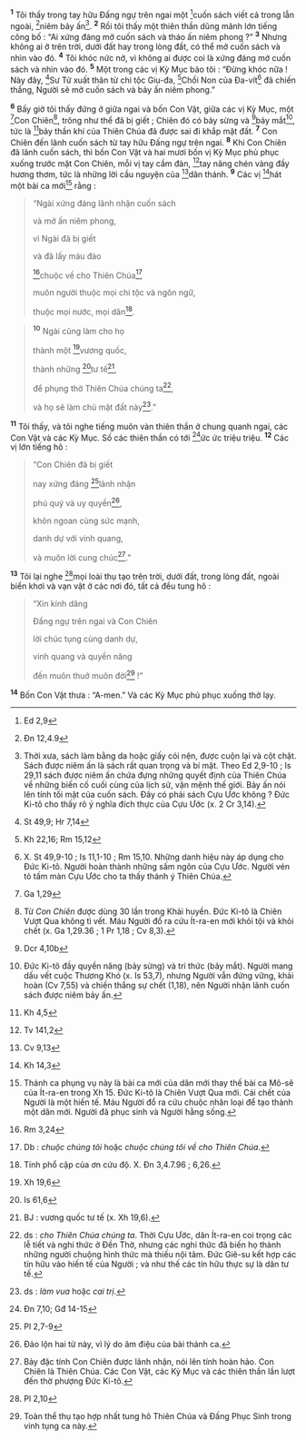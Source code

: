 <sup><b>1</b></sup> Tôi thấy trong tay hữu Đấng ngự trên ngai một [^1*]cuốn sách viết cả trong lẫn ngoài, [^2*]niêm bảy ấn[^1]. <sup><b>2</b></sup> Rồi tôi thấy một thiên thần dũng mãnh lớn tiếng công bố : “Ai xứng đáng mở cuốn sách và tháo ấn niêm phong ?” <sup><b>3</b></sup> Nhưng không ai ở trên trời, dưới đất hay trong lòng đất, có thể mở cuốn sách và nhìn vào đó. <sup><b>4</b></sup> Tôi khóc nức nở, vì không ai được coi là xứng đáng mở cuốn sách và nhìn vào đó. <sup><b>5</b></sup> Một trong các vị Kỳ Mục bảo tôi : “Đừng khóc nữa ! Này đây, [^3*]Sư Tử xuất thân từ chi tộc Giu-đa, [^4*]Chồi Non của Đa-vít[^2] đã chiến thắng, Người sẽ mở cuốn sách và bảy ấn niêm phong.”

<sup><b>6</b></sup> Bấy giờ tôi thấy đứng ở giữa ngai và bốn Con Vật, giữa các vị Kỳ Mục, một [^5*]Con Chiên[^3], trông như thể đã bị giết ; Chiên đó có bảy sừng và [^6*]bảy mắt[^4], tức là [^7*]bảy thần khí của Thiên Chúa đã được sai đi khắp mặt đất. <sup><b>7</b></sup> Con Chiên đến lãnh cuốn sách từ tay hữu Đấng ngự trên ngai. <sup><b>8</b></sup> Khi Con Chiên đã lãnh cuốn sách, thì bốn Con Vật và hai mươi bốn vị Kỳ Mục phủ phục xuống trước mặt Con Chiên, mỗi vị tay cầm đàn, [^8*]tay nâng chén vàng đầy hương thơm, tức là những lời cầu nguyện của [^9*]dân thánh. <sup><b>9</b></sup> Các vị [^10*]hát một bài ca mới[^5] rằng : 
> “Ngài xứng đáng lãnh nhận cuốn sách
> 
> và mở ấn niêm phong,
> 
> vì Ngài đã bị giết
> 
> và đã lấy máu đào
> 
> [^11*]chuộc về cho Thiên Chúa[^6]
> 
> muôn người thuộc mọi chi tộc và ngôn ngữ,
> 
> thuộc mọi nước, mọi dân[^7].
>


> <sup><b>10</b></sup> Ngài cũng làm cho họ
> 
> thành một [^12*]vương quốc,
> 
> thành những [^13*]tư tế[^8],
> 
> để phụng thờ Thiên Chúa chúng ta[^9],
> 
> và họ sẽ làm chủ mặt đất này[^10].”
>

<sup><b>11</b></sup> Tôi thấy, và tôi nghe tiếng muôn vàn thiên thần ở chung quanh ngai, các Con Vật và các Kỳ Mục. Số các thiên thần có tới [^14*]ức ức triệu triệu. <sup><b>12</b></sup> Các vị lớn tiếng hô : 
> “Con Chiên đã bị giết
> 
> nay xứng đáng [^15*]lãnh nhận
> 
> phú quý và uy quyền[^11],
> 
> khôn ngoan cùng sức mạnh,
> 
> danh dự với vinh quang,
> 
> và muôn lời cung chúc[^12].”
>

<sup><b>13</b></sup> Tôi lại nghe [^16*]mọi loài thụ tạo trên trời, dưới đất, trong lòng đất, ngoài biển khơi và vạn vật ở các nơi đó, tất cả đều tung hô : 
> “Xin kính dâng
> 
> Đấng ngự trên ngai và Con Chiên
> 
> lời chúc tụng cùng danh dự,
> 
> vinh quang và quyền năng
> 
> đến muôn thuở muôn đời[^13] !”
>

<sup><b>14</b></sup> Bốn Con Vật thưa : “A-men.” Và các Kỳ Mục phủ phục xuống thờ lạy.

[^1]: Thời xưa, sách làm bằng da hoặc giấy cói nện, được cuộn lại và cột chặt. Sách được niêm ấn là sách rất quan trọng và bí mật. Theo Ed 2,9-10 ; Is 29,11 sách được niêm ấn chứa đựng những quyết định của Thiên Chúa về những biến cố cuối cùng của lịch sử, vận mệnh thế giới. Bảy ấn nói lên tính tối mật của cuốn sách. Đây có phải sách Cựu Ước không ? Đức Ki-tô cho thấy rõ ý nghĩa đích thực của Cựu Ước (x. 2 Cr 3,14).
[^2]: X. St 49,9-10 ; Is 11,1-10 ; Rm 15,10. Những danh hiệu này áp dụng cho Đức Ki-tô. Người hoàn thành những sấm ngôn của Cựu Ước. Người vén tỏ tấm màn Cựu Ước cho ta thấy thánh ý Thiên Chúa.
[^3]: Từ <i>Con Chiên</i> được dùng 30 lần trong Khải huyền. Đức Ki-tô là Chiên Vượt Qua không tì vết. Máu Người đổ ra cứu Ít-ra-en mới khỏi tội và khỏi chết (x. Ga 1,29.36 ; 1 Pr 1,18 ; Cv 8,3).
[^4]: Đức Ki-tô đầy quyền năng (bảy sừng) và tri thức (bảy mắt). Người mang dấu vết cuộc Thương Khó (x. Is 53,7), nhưng Người vẫn đứng vững, khải hoàn (Cv 7,55) và chiến thắng sự chết (1,18), nên Người nhận lãnh cuốn sách được niêm bảy ấn.
[^5]: Thánh ca phụng vụ này là bài ca mới của dân mới thay thế bài ca Mô-sê của Ít-ra-en trong Xh 15. Đức Ki-tô là Chiên Vượt Qua mới. Cái chết của Người là một hiến tế. Máu Người đổ ra cứu chuộc nhân loại để tạo thành một dân mới. Người đã phục sinh và Người hằng sống.
[^6]: Db : <i>chuộc chúng tôi</i> hoặc <i>chuộc chúng tôi về cho Thiên Chúa</i>.
[^7]: Tính phổ cập của ơn cứu độ. X. Đn 3,4.7.96 ; 6,26.
[^8]: BJ : vương quốc tư tế (x. Xh 19,6).
[^9]: ds : <i>cho Thiên Chúa chúng ta</i>. Thời Cựu Ước, dân Ít-ra-en coi trọng các lễ tiết và nghi thức ở Đền Thờ, nhưng các nghi thức đã biến họ thành những người chuộng hình thức mà thiếu nội tâm. Đức Giê-su kết hợp các tín hữu vào hiến tế của Người ; và như thế các tín hữu thực sự là dân tư tế.
[^10]: ds : <i>làm vua</i> hoặc <i>cai trị</i>.
[^11]: Đảo lộn hai từ này, vì lý do âm điệu của bài thánh ca.
[^12]: Bảy đặc tính Con Chiên được lãnh nhận, nói lên tính hoàn hảo. Con Chiên là Thiên Chúa. Các Con Vật, các Kỳ Mục và các thiên thần lần lượt đến thờ phượng Đức Ki-tô.
[^13]: Toàn thể thụ tạo hợp nhất tung hô Thiên Chúa và Đấng Phục Sinh trong vinh tụng ca này.
[^1*]: Ed 2,9
[^2*]: Đn 12,4.9
[^3*]: St 49,9; Hr 7,14
[^4*]: Kh 22,16; Rm 15,12
[^5*]: Ga 1,29
[^6*]: Dcr 4,10b
[^7*]: Kh 4,5
[^8*]: Tv 141,2
[^9*]: Cv 9,13
[^10*]: Kh 14,3
[^11*]: Rm 3,24
[^12*]: Xh 19,6
[^13*]: Is 61,6
[^14*]: Đn 7,10; Gđ 14-15
[^15*]: Pl 2,7-9
[^16*]: Pl 2,10
